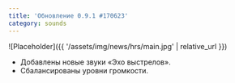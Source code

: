 ```yaml
---
title: 'Обновление 0.9.1 #170623'
category: sounds
---
```


![Placeholder]({{ '/assets/img/news/hrs/main.jpg' | relative_url }})

- Добавлены новые звуки «Эхо выстрелов».
- Cбалансированы уровни громкости.
